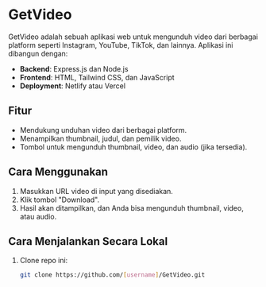 # GetVideo

GetVideo adalah sebuah aplikasi web untuk mengunduh video dari berbagai platform seperti Instagram, YouTube, TikTok, dan lainnya. Aplikasi ini dibangun dengan:

- **Backend**: Express.js dan Node.js
- **Frontend**: HTML, Tailwind CSS, dan JavaScript
- **Deployment**: Netlify atau Vercel

## Fitur
- Mendukung unduhan video dari berbagai platform.
- Menampilkan thumbnail, judul, dan pemilik video.
- Tombol untuk mengunduh thumbnail, video, dan audio (jika tersedia).

## Cara Menggunakan
1. Masukkan URL video di input yang disediakan.
2. Klik tombol "Download".
3. Hasil akan ditampilkan, dan Anda bisa mengunduh thumbnail, video, atau audio.

## Cara Menjalankan Secara Lokal
1. Clone repo ini:
   ```bash
   git clone https://github.com/[username]/GetVideo.git
